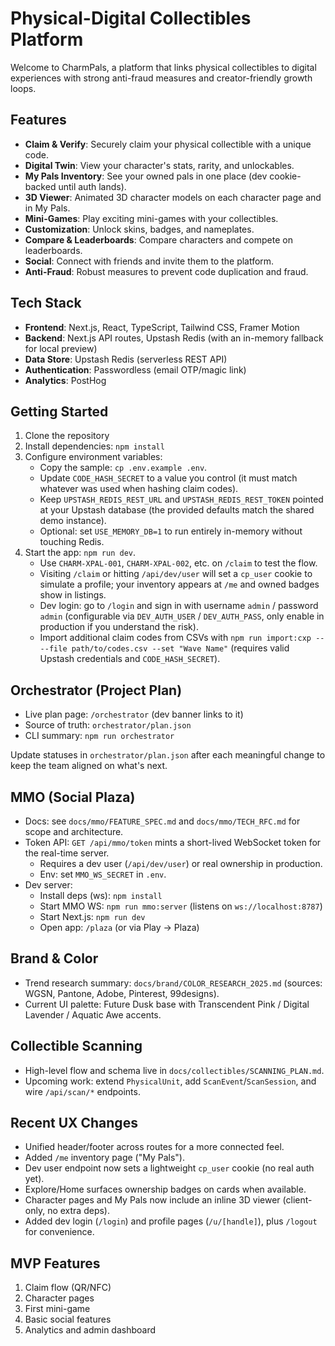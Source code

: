 # Physical-Digital Collectibles Platform

Welcome to CharmPals, a platform that links physical collectibles to digital experiences with strong anti-fraud measures and creator-friendly growth loops.

## Features

- **Claim & Verify**: Securely claim your physical collectible with a unique code.
- **Digital Twin**: View your character's stats, rarity, and unlockables.
- **My Pals Inventory**: See your owned pals in one place (dev cookie-backed until auth lands).
- **3D Viewer**: Animated 3D character models on each character page and in My Pals.
- **Mini-Games**: Play exciting mini-games with your collectibles.
- **Customization**: Unlock skins, badges, and nameplates.
- **Compare & Leaderboards**: Compare characters and compete on leaderboards.
- **Social**: Connect with friends and invite them to the platform.
- **Anti-Fraud**: Robust measures to prevent code duplication and fraud.

## Tech Stack

- **Frontend**: Next.js, React, TypeScript, Tailwind CSS, Framer Motion
- **Backend**: Next.js API routes, Upstash Redis (with an in-memory fallback for local preview)
- **Data Store**: Upstash Redis (serverless REST API)
- **Authentication**: Passwordless (email OTP/magic link)
- **Analytics**: PostHog

## Getting Started

1. Clone the repository
2. Install dependencies: `npm install`
3. Configure environment variables:
   - Copy the sample: `cp .env.example .env`.
   - Update `CODE_HASH_SECRET` to a value you control (it must match whatever was used when hashing claim codes).
   - Keep `UPSTASH_REDIS_REST_URL` and `UPSTASH_REDIS_REST_TOKEN` pointed at your Upstash database (the provided defaults match the shared demo instance).
   - Optional: set `USE_MEMORY_DB=1` to run entirely in-memory without touching Redis.
4. Start the app: `npm run dev`.
   - Use `CHARM-XPAL-001`, `CHARM-XPAL-002`, etc. on `/claim` to test the flow.
   - Visiting `/claim` or hitting `/api/dev/user` will set a `cp_user` cookie to simulate a profile; your inventory appears at `/me` and owned badges show in listings.
   - Dev login: go to `/login` and sign in with username `admin` / password `admin` (configurable via `DEV_AUTH_USER` / `DEV_AUTH_PASS`, only enable in production if you understand the risk).
   - Import additional claim codes from CSVs with `npm run import:cxp -- --file path/to/codes.csv --set "Wave Name"` (requires valid Upstash credentials and `CODE_HASH_SECRET`).

## Orchestrator (Project Plan)

- Live plan page: `/orchestrator` (dev banner links to it)
- Source of truth: `orchestrator/plan.json`
- CLI summary: `npm run orchestrator`

Update statuses in `orchestrator/plan.json` after each meaningful change to keep the team aligned on what's next.

## MMO (Social Plaza)

- Docs: see `docs/mmo/FEATURE_SPEC.md` and `docs/mmo/TECH_RFC.md` for scope and architecture.
- Token API: `GET /api/mmo/token` mints a short-lived WebSocket token for the real-time server.
  - Requires a dev user (`/api/dev/user`) or real ownership in production.
  - Env: set `MMO_WS_SECRET` in `.env`.
- Dev server:
  - Install deps (ws): `npm install`
  - Start MMO WS: `npm run mmo:server` (listens on `ws://localhost:8787`)
  - Start Next.js: `npm run dev`
  - Open app: `/plaza` (or via Play → Plaza)

## Brand & Color

- Trend research summary: `docs/brand/COLOR_RESEARCH_2025.md` (sources: WGSN, Pantone, Adobe, Pinterest, 99designs).
- Current UI palette: Future Dusk base with Transcendent Pink / Digital Lavender / Aquatic Awe accents.

## Collectible Scanning

- High-level flow and schema live in `docs/collectibles/SCANNING_PLAN.md`.
- Upcoming work: extend `PhysicalUnit`, add `ScanEvent`/`ScanSession`, and wire `/api/scan/*` endpoints.

## Recent UX Changes

- Unified header/footer across routes for a more connected feel.
- Added `/me` inventory page ("My Pals").
- Dev user endpoint now sets a lightweight `cp_user` cookie (no real auth yet).
- Explore/Home surfaces ownership badges on cards when available.
- Character pages and My Pals now include an inline 3D viewer (client-only, no extra deps).
- Added dev login (`/login`) and profile pages (`/u/[handle]`), plus `/logout` for convenience.

## MVP Features

1. Claim flow (QR/NFC)
2. Character pages
3. First mini-game
4. Basic social features
5. Analytics and admin dashboard
